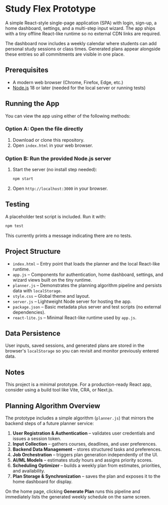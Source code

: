 # Study Flex Prototype

A simple React-style single-page application (SPA) with login, sign-up, a home dashboard, settings, and a multi-step input wizard. The app ships with a tiny offline React-like runtime so no external CDN links are required.

The dashboard now includes a weekly calendar where students can add personal study sessions or class times. Generated plans appear alongside these entries so all commitments are visible in one place.

## Prerequisites
- A modern web browser (Chrome, Firefox, Edge, etc.)
- [Node.js](https://nodejs.org/) 18 or later (needed for the local server or running tests)

## Running the App
You can view the app using either of the following methods:

### Option A: Open the file directly
1. Download or clone this repository.
2. Open `index.html` in your web browser.

### Option B: Run the provided Node.js server
1. Start the server (no install step needed):
   ```bash
   npm start
   ```
2. Open `http://localhost:3000` in your browser.

## Testing
A placeholder test script is included. Run it with:
```bash
npm test
```
This currently prints a message indicating there are no tests.

## Project Structure
- `index.html` – Entry point that loads the planner and the local React-like runtime.
- `app.js` – Components for authentication, home dashboard, settings, and wizard views built on the tiny runtime.
- `planner.js` – Demonstrates the planning algorithm pipeline and persists data with `localStorage`.
- `style.css` – Global theme and layout.
- `server.js` – Lightweight Node server for hosting the app.
- `package.json` – Basic metadata plus server and test scripts (no external dependencies).
- `react-lite.js` – Minimal React-like runtime used by `app.js`.

## Data Persistence
User inputs, saved sessions, and generated plans are stored in the browser's `localStorage` so you can revisit and monitor previously entered data.

## Notes
This project is a minimal prototype. For a production-ready React app, consider using a build tool like Vite, CRA, or Next.js.

## Planning Algorithm Overview
The prototype includes a simple algorithm (`planner.js`) that mirrors the backend steps of a future planner service:

1. **User Registration & Authentication** – validates user credentials and issues a session token.
2. **Input Collection** – gathers courses, deadlines, and user preferences.
3. **Backend Data Management** – stores structured tasks and preferences.
4. **Job Orchestration** – triggers plan generation independently of the UI.
5. **AI/ML Models** – estimates study hours and assigns priority scores.
6. **Scheduling Optimizer** – builds a weekly plan from estimates, priorities, and availability.
7. **Plan Storage & Synchronization** – saves the plan and exposes it to the home dashboard for display.

On the home page, clicking **Generate Plan** runs this pipeline and immediately lists the generated weekly schedule on the same screen.
